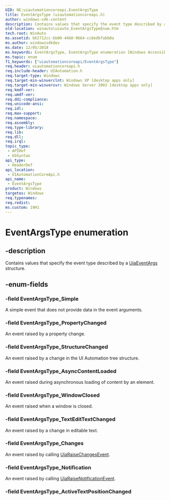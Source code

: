 ```yaml
---
UID: NE:uiautomationcoreapi.EventArgsType
title: EventArgsType (uiautomationcoreapi.h)
author: windows-sdk-content
description: Contains values that specify the event type described by a UiaEventArgs structure.
old-location: winauto\uiauto_EventArgsTypeEnum.htm
tech.root: WinAuto
ms.assetid: b62712cc-bb00-44b0-9664-cc8edbfabb0a
ms.author: windowssdkdev
ms.date: 12/05/2018
ms.keywords: EventArgsType, EventArgsType enumeration [Windows Accessibility], EventArgsType_AsyncContentLoaded, EventArgsType_Changes, EventArgsType_Notification, EventArgsType_PropertyChanged, EventArgsType_Simple, EventArgsType_StructureChanged, EventArgsType_TextEditTextChanged, EventArgsType_WindowClosed, uiauto.uiauto_EventArgsTypeEnum, uiauto_EventArgsTypeEnum, uiautomationcoreapi/EventArgsType, uiautomationcoreapi/EventArgsType_AsyncContentLoaded, uiautomationcoreapi/EventArgsType_Changes, uiautomationcoreapi/EventArgsType_Notification, uiautomationcoreapi/EventArgsType_PropertyChanged, uiautomationcoreapi/EventArgsType_Simple, uiautomationcoreapi/EventArgsType_StructureChanged, uiautomationcoreapi/EventArgsType_TextEditTextChanged, uiautomationcoreapi/EventArgsType_WindowClosed, winauto.uiauto_EventArgsTypeEnum
ms.topic: enum
f1_keywords: ["uiautomationcoreapi/EventArgsType"]
req.header: uiautomationcoreapi.h
req.include-header: UIAutomation.h
req.target-type: Windows
req.target-min-winverclnt: Windows XP [desktop apps only]
req.target-min-winversvr: Windows Server 2003 [desktop apps only]
req.kmdf-ver: 
req.umdf-ver: 
req.ddi-compliance: 
req.unicode-ansi: 
req.idl: 
req.max-support: 
req.namespace: 
req.assembly: 
req.type-library: 
req.lib: 
req.dll: 
req.irql: 
topic_type:
 - APIRef
 - kbSyntax
api_type:
 - HeaderDef
api_location:
 - UIAutomationCoreApi.h
api_name:
 - EventArgsType
product: Windows
targetos: Windows
req.typenames: 
req.redist: 
ms.custom: 19H1
---
```


# EventArgsType enumeration


## -description


Contains values that specify the event type described by a <a href="https://docs.microsoft.com/windows/desktop/api/uiautomationcoreapi/ns-uiautomationcoreapi-uiaeventargs">UiaEventArgs</a> structure.


## -enum-fields




### -field EventArgsType_Simple

A simple event that does not provide data in the event arguments.


### -field EventArgsType_PropertyChanged

An event raised by a property change.


### -field EventArgsType_StructureChanged

An event raised by a change in the UI Automation tree structure.


### -field EventArgsType_AsyncContentLoaded

An event raised during asynchronous loading of content by an element.


### -field EventArgsType_WindowClosed

An event raised when a window is closed.


### -field EventArgsType_TextEditTextChanged

An event raised by a change in editable text.


### -field EventArgsType_Changes

An event raised by calling <a href="https://docs.microsoft.com/windows/desktop/api/uiautomationcoreapi/nf-uiautomationcoreapi-uiaraisechangesevent">UiaRaiseChangesEvent</a>.


### -field EventArgsType_Notification

An event raised by calling <a href="https://docs.microsoft.com/windows/desktop/api/uiautomationcoreapi/nf-uiautomationcoreapi-uiaraisenotificationevent">UiaRaiseNotificationEvent</a>.


### -field EventArgsType_ActiveTextPositionChanged



